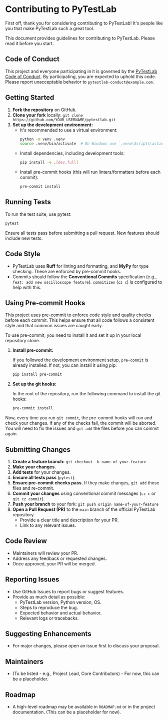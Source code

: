 # Contributing to PyTestLab

First off, thank you for considering contributing to PyTestLab! It's people like you that make PyTestLab such a great tool.

This document provides guidelines for contributing to PyTestLab. Please read it before you start.

## Code of Conduct

This project and everyone participating in it is governed by the [PyTestLab Code of Conduct](CODE_OF_CONDUCT.md). By participating, you are expected to uphold this code. Please report unacceptable behavior to `pytestlab-conduct@example.com`.

## Getting Started

1.  **Fork the repository** on GitHub.
2.  **Clone your fork** locally: `git clone https://github.com/YOUR_USERNAME/pytestlab.git`
3.  **Set up the development environment:**
    *   It's recommended to use a virtual environment:
        ```bash
        python -m venv .venv
        source .venv/bin/activate  # On Windows use `.venv\Scripts\activate`
        ```
    *   Install dependencies, including development tools:
        ```bash
        pip install -e .[dev,full] 
        ```
    *   Install pre-commit hooks (this will run linters/formatters before each commit):
        ```bash
        pre-commit install
        ```

## Running Tests

To run the test suite, use pytest:

```bash
pytest
```

Ensure all tests pass before submitting a pull request. New features should include new tests.

## Code Style

*   PyTestLab uses **Ruff** for linting and formatting, and **MyPy** for type checking. These are enforced by pre-commit hooks.
*   Commits should follow the **Conventional Commits** specification (e.g., `feat: add new oscilloscope feature`). `commitizen` (`cz c`) is configured to help with this.

## Using Pre-commit Hooks

This project uses pre-commit to enforce code style and quality checks before each commit. This helps ensure that all code follows a consistent style and that common issues are caught early.

To use pre-commit, you need to install it and set it up in your local repository clone.

1.  **Install pre-commit:**

    If you followed the development environment setup, `pre-commit` is already installed. If not, you can install it using pip:

    ```bash
    pip install pre-commit
    ```

2.  **Set up the git hooks:**

    In the root of the repository, run the following command to install the git hooks:

    ```bash
    pre-commit install
    ```

Now, every time you run `git commit`, the pre-commit hooks will run and check your changes. If any of the checks fail, the commit will be aborted. You will need to fix the issues and `git add` the files before you can commit again.
## Submitting Changes

1.  **Create a feature branch:** `git checkout -b name-of-your-feature`
2.  **Make your changes.**
3.  **Add tests** for your changes.
4.  **Ensure all tests pass** (`pytest`).
5.  **Ensure pre-commit checks pass.** If they make changes, `git add` those files and re-commit.
6.  **Commit your changes** using conventional commit messages (`cz c` or `git cz commit`).
7.  **Push your branch** to your fork: `git push origin name-of-your-feature`
8.  **Open a Pull Request (PR)** to the `main` branch of the official PyTestLab repository.
    *   Provide a clear title and description for your PR.
    *   Link to any relevant issues.

## Code Review

*   Maintainers will review your PR.
*   Address any feedback or requested changes.
*   Once approved, your PR will be merged.

## Reporting Issues

*   Use GitHub Issues to report bugs or suggest features.
*   Provide as much detail as possible:
    *   PyTestLab version, Python version, OS.
    *   Steps to reproduce the bug.
    *   Expected behavior and actual behavior.
    *   Relevant logs or tracebacks.

## Suggesting Enhancements

*   For major changes, please open an issue first to discuss your proposal.

## Maintainers

*   (To be listed - e.g., Project Lead, Core Contributors) - For now, this can be a placeholder.

## Roadmap

*   A high-level roadmap may be available in `ROADMAP.md` or in the project documentation. (This can be a placeholder for now).